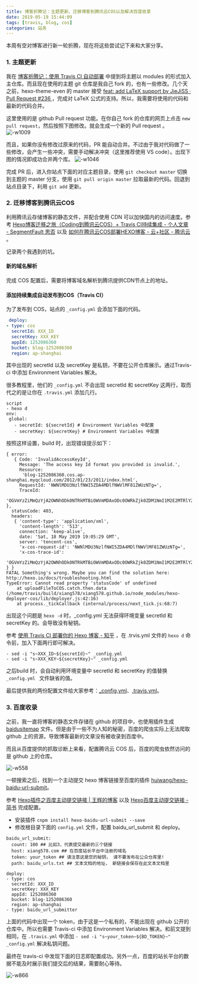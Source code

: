 ```yaml
---
title: 博客折腾记：主题更新、迁移博客到腾讯云COS以及解决百度收录
date: 2019-05-19 15:44:09
tags: [travis, blog, cos]
categories: 站务
---
```


本周有空对博客进行新一轮折腾，现在将这些尝试记下来和大家分享。

### 1. 主题更新

我在 [博客折腾记：使用 Travis CI 自动部署](http://xiang578.com/2018/05/28/use-travis-ci-to-auto-update/) 中提到将主题以 modules 的形式加入主仓库。而且现在使用的主题 git 仓库是我自己 fork 的，也有一些修改。几个天之前，hexo-theme-even 的 master 接受 [feat: add LaTeX support by JieJiSS · Pull Request #236 ](https://github.com/ahonn/hexo-theme-even/pull/236) ，完成对  LaTeX 公式的支持。所以，我需要将使用的代码和最新的代码合并。

这里使用的是 github Pull request 功能。在你自己 fork 的仓库的网页上点击 `new pull request`，然后按照下图修改。就会生成一个新的  Pull request 。
![-w1009](/file/15582362469640.jpg)

而且，如果你没有修改过原来的代码，PR 能自动合并。不过由于我对代码做了一些修改，会产生一些冲突，需要手动解决冲突（这里推荐使用 VS code）。出现下图的情况即成功合并两个库。
![-w1046](/file/15582366459115.jpg)

完成 PR 后，进入你站点下面的对应主题目录，使用 `git checkout master` 切换到主题的 master 分支，使用 `git pull origin master` 拉取最新的代码。回退到站点目录下，利用 `git add` 更新。

### 2. 迁移博客到腾讯云COS

利用腾讯云存储博客的静态文件，并配合使用 CDN 可以加快国内的访问速度。参考 [Hexo博客迁移之旅（Coding到腾讯云COS）+ Travis CI持续集成 - 个人文章 - SegmentFault 思否](https://segmentfault.com/a/1190000018752657?utm_source=tag-newest) 以及 [如何在腾讯云COS部署HEXO博客 - 云+社区 - 腾讯云](https://cloud.tencent.com/developer/article/1185253) 。

记录两个我遇到的坑。

#### 新的域名解析

完成 COS 配置后，需要将博客域名解析到腾讯提供CDN节点上的地址。

#### 添加持续集成自动发布到COS（Travis CI）

为了发布到 COS，站点的 `_config.yml` 会添加下面的代码。

```yml
 deploy:
- type: cos
  secretId: XXX_ID
  secretKey: XXX_KEY
  appId: 1252086360
  bucket: blog-1252086360
  region: ap-shanghai
```
其中出现的 secretId 以及 secretKey 是私钥，不要在公开仓库展示。通过Travis-ci 中添加 Environment Variables 解决。

很多教程里，他们的 `_config.yml` 不会出现 secretId 和 secretKey 这两行，取而代之的是让你在 `.travis.yml` 添加几行。

```
script 
- hexo d
env:
 global:
   - secretId: ${secretId} # Environment Variables 中配置
   - secretKey: ${secretKey} # Environment Variables 中配置
```
按照这样设置，build 时，出现错误提示如下：

```
{ error:
   { Code: 'InvalidAccessKeyId',
     Message: 'The access key Id format you provided is invalid.',
     Resource:
      'blog-1252086360.cos.ap-shanghai.myqcloud.com/2012/01/23/2011/index.html',
     RequestId: 'NWNlMDU3NzlfNWI5ZDA4MDlfNWVlMF81ZWUzNTg=',
     TraceId:
      'OGVmYzZiMmQzYjA2OWNhODk0NTRkMTBiOWVmMDAxODc0OWRkZjk0ZDM1NmI1M2E2MTRlY2MzZDhmNmI5MWI1OTQyYWVlY2QwZTk2MDVmZDQ3MmI2Y2I4ZmI5ZmM4ODFjMDU3YThkNThjZmQ1NWVkMGY2ZDBiNGM1YTEyNGIzMGM=' },
  statusCode: 403,
  headers:
   { 'content-type': 'application/xml',
     'content-length': '513',
     connection: 'keep-alive',
     date: 'Sat, 18 May 2019 19:05:29 GMT',
     server: 'tencent-cos',
     'x-cos-request-id': 'NWNlMDU3NzlfNWI5ZDA4MDlfNWVlMF81ZWUzNTg=',
     'x-cos-trace-id':
      'OGVmYzZiMmQzYjA2OWNhODk0NTRkMTBiOWVmMDAxODc0OWRkZjk0ZDM1NmI1M2E2MTRlY2MzZDhmNmI5MWI1OTQyYWVlY2QwZTk2MDVmZDQ3MmI2Y2I4ZmI5ZmM4ODFjMDU3YThkNThjZmQ1NWVkMGY2ZDBiNGM1YTEyNGIzMGM=' } }
FATAL Something's wrong. Maybe you can find the solution here: http://hexo.io/docs/troubleshooting.html
TypeError: Cannot read property 'statusCode' of undefined
    at uploadFileToCOS.catch.then.data (/home/travis/build/xiang578/xiang578.github.io/node_modules/hexo-deployer-cos/lib/deployer.js:42:16)
    at process._tickCallback (internal/process/next_tick.js:68:7)
```

出现这个问题是 `hexo -d` 时，_config.yml 无法获得环境变量 secretId 和 secretKey 的。会导致没有秘钥。

参考 [使用 Travis CI 部署你的 Hexo 博客 - 知乎](https://zhuanlan.zhihu.com/p/37014376) ，在 .trvis.yml 文件的 `hexo d` 命令前，加入下面两行即可解决。

```
- sed -i "s~XXX_ID~${secretId}~" _config.yml
- sed -i "s~XXX_KEY~${secretKey}~" _config.yml
```
之后build 时，会自动利用环境变量中 secretId 和 secretKey 的值替换 `_config.yml ` 文件缺省的值。

最后提供我的两份配置文件给大家参考：[_config.yml](https://github.com/xiang578/xiang578.github.io/blob/hexo/_config.yml)、[.travis.yml](https://github.com/xiang578/xiang578.github.io/blob/hexo/.travis.yml)。

### 3. 百度收录

之前，我一直将博客的静态文件存储在 github 的项目中，也使用插件生成 [baidusitemap](https://xiang578.com/baidusitemap.xml) 文件。但是由于一些不为人知的秘密，百度的爬虫实际上无法爬取 github 上的资源，导致博客最新的文章没有被收录到百度中。

而且从百度提供的抓取诊断上来看，配置腾讯云 COS 后，百度的爬虫依然访问的是 github 上的仓库。

![-w558](/file/15582343082714.jpg)

一顿搜索之后，找到一个主动提交 hexo 博客链接至百度的插件 [huiwang/hexo-baidu-url-submit](https://github.com/huiwang/hexo-baidu-url-submit)。

参考 [Hexo插件之百度主动提交链接 | 王辉的博客](https://hui-wang.info/2016/10/23/Hexo%E6%8F%92%E4%BB%B6%E4%B9%8B%E7%99%BE%E5%BA%A6%E4%B8%BB%E5%8A%A8%E6%8F%90%E4%BA%A4%E9%93%BE%E6%8E%A5/) 以及 [Hexo百度主动提交链接 - 简书](https://www.jianshu.com/p/f37452d4978e) 完成配置。

- 安装插件 `cnpm install hexo-baidu-url-submit --save`
- 修改根目录下面的 `config.yml` 文件，配置 baidu_url_submit 和 deploy。

```
baidu_url_submit:
  count: 100 ## 比如3，代表提交最新的三个链接
  host: xiang578.com ## 在百度站长平台中注册的域名
  token: your_token ## 请注意这是您的秘钥， 请不要发布在公众仓库里!
  path: baidu_urls.txt ## 文本文档的地址， 新链接会保存在此文本文档里

deploy:
- type: cos
  secretId: XXX_ID
  secretKey: XXX_KEY
  appId: 1252086360
  bucket: blog-1252086360
  region: ap-shanghai
- type: baidu_url_submitter
```

上面的代码中出现一个 token，由于这是一个私有的，不能出现在 github 公开的仓库中。所以也需要 Travis-ci 中添加 Environment Variables 解决。和前文提到相同，在 `.travis.yml` 中添加 `- sed -i "s~your_token~${BD_TOKEN}~" _config.yml` 解决私钥问题。

最终在 travis-ci 中发现下面的日志即配置成功。另外一点，百度的站长平台的数据不能及时展示我们提交后的结果，需要耐心等待。

![-w866](/file/15582352091163.jpg)
